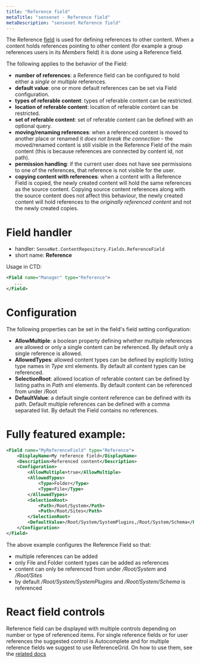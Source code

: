 ```yaml
---
title: "Reference field"
metaTitle: "sensenet - Reference field"
metaDescription: "sensenet Reference field"
---
```


The Reference [field](/concepts/fields) is used for defining references to other content. When a content holds references pointing to other content (for example a group references users in its *Members* field) it is done using a Reference field.

The following applies to the behavior of the Field:
- **number of references**: a Reference field can be configured to hold either a *single* or *multiple* references.
- **default value**: one or more default references can be set via Field configuration.
- **types of referable content**: types of referable content can be restricted.
- **location of referable content**: location of referable content can be restricted.
- **set of referable content**: set of referable content can be defined with an optional query.
- **moving/renaming references**: when a referenced content is moved to another place or renamed it *does not break the connection* - the moved/renamed content is still visible in the Reference Field of the main content (this is because references are connected by content id, not path).
- **permission handling**: if the current user does not have see permissions to one of the references, that reference is not visible for the user.
- **copying content with references**: when a content with a Reference Field is copied, the newly created content will hold the same references as the source content. Copying source content references along with the source content does not affect this behaviour, the newly created content will hold references to the *originally referenced content* and not the newly created copies.

# Field handler

- handler: `SenseNet.ContentRepository.Fields.ReferenceField`
- short name: **Reference**

Usage in CTD:

```xml
<Field name="Manager" type="Reference">
   ...
</Field>
```

# Configuration

The following properties can be set in the field's field setting configuration:

- **AllowMultiple**: a boolean property defining whether multiple references are allowed or only a single content can be referenced. By default only a single reference is allowed.
- **AllowedTypes**: allowed content types can be defined by explicitly listing type names in *Type* xml elements. By default all content types can be referenced.
- **SelectionRoot**: allowed location of referable content can be defined by listing paths in *Path* xml elements. By default content can be referenced from under /Root
- **DefaultValue**: a default single content reference can be defined with its path. Default multiple references can be defined with a comma separated list. By default the Field contains no references.

# Fully featured example:

```xml
<Field name="MyReferenceField" type="Reference">
	<DisplayName>My reference field</DisplayName>
	<Description>Referenced content</Description>
	<Configuration>
		<AllowMultiple>true</AllowMultiple>
		<AllowedTypes>
			<Type>Folder</Type>
			<Type>File</Type>
		</AllowedTypes>
		<SelectionRoot>
			<Path>/Root/System</Path>
			<Path>/Root/Sites</Path>
		</SelectionRoot>
		<DefaultValue>/Root/System/SystemPlugins,/Root/System/Schema</DefaultValue>
	</Configuration>
</Field>
```

The above example configures the Reference Field so that:

- multiple references can be added
- only File and Folder content types can be added as references
- content can only be referenced from under _/Root/System_ and _/Root/Sites_
- by default _/Root/System/SystemPlugins_ and _/Root/System/Schema_ is referenced

# React field controls

Reference field can be displayed with multiple controls depending on number or type of referenced items. For single reference fields or for user references the suggested control is Autocomplete and for multiple reference fields we suggest to use ReferenceGrid. On how to use them, see the [related docs](https://sn-react-component-docs.netlify.app/?path=/story/fieldcontrols-referencegrid--new-mode)
